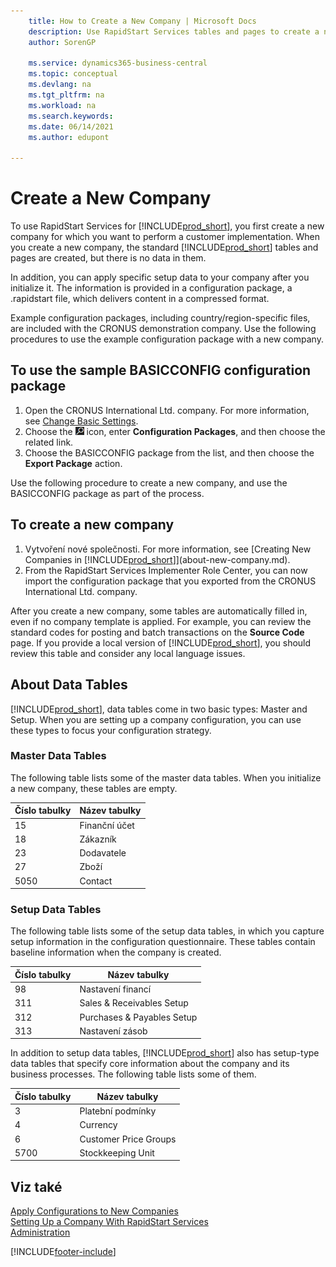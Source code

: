 ```yaml
---
    title: How to Create a New Company | Microsoft Docs
    description: Use RapidStart Services tables and pages to create a new company for which you want to perform a customer implementation.
    author: SorenGP

    ms.service: dynamics365-business-central
    ms.topic: conceptual
    ms.devlang: na
    ms.tgt_pltfrm: na
    ms.workload: na
    ms.search.keywords:
    ms.date: 06/14/2021
    ms.author: edupont

---
```

# Create a New Company
To use RapidStart Services for [!INCLUDE[prod_short](includes/prod_short.md)], you first create a new company for which you want to perform a customer implementation. When you create a new company, the standard [!INCLUDE[prod_short](includes/prod_short.md)] tables and pages are created, but there is no data in them.

In addition, you can apply specific setup data to your company after you initialize it. The information is provided in a configuration package, a .rapidstart file, which delivers content in a compressed format.

Example configuration packages, including country/region-specific files, are included with the CRONUS demonstration company. Use the following procedures to use the example configuration package with a new company.

## To use the sample BASICCONFIG configuration package
1. Open the CRONUS International Ltd. company. For more information, see [Change Basic Settings](ui-change-basic-settings.md).
2. Choose the ![Lightbulb that opens the Tell Me feature.](media/ui-search/search_small.png "Tell me what you want to do") icon, enter **Configuration Packages**, and then choose the related link.
3. Choose the BASICCONFIG package from the list, and then choose the **Export Package** action.

Use the following procedure to create a new company, and use the BASICCONFIG package as part of the process.

## To create a new company
1. Vytvoření nové společnosti. For more information, see [Creating New Companies in [!INCLUDE[prod_short](includes/prod_short.md)]](about-new-company.md).
2. From the RapidStart Services Implementer Role Center, you can now import the configuration package that you exported from the CRONUS International Ltd. company.

After you create a new company, some tables are automatically filled in, even if no company template is applied. For example, you can review the standard codes for posting and batch transactions on the **Source Code** page. If you provide a local version of [!INCLUDE[prod_short](includes/prod_short.md)], you should review this table and consider any local language issues.

## About Data Tables
[!INCLUDE[prod_short](includes/prod_short.md)], data tables come in two basic types: Master and Setup. When you are setting up a company configuration, you can use these types to focus your configuration strategy.

### Master Data Tables
The following table lists some of the master data tables. When you initialize a new company, these tables are empty.

| Číslo tabulky | Název tabulky |
|-------------------|--------------------|  
| 15 | Finanční účet |
| 18 | Zákazník |
| 23 | Dodavatele |
| 27 | Zboží |
| 5050 | Contact |

### Setup Data Tables
The following table lists some of the setup data tables, in which you capture setup information in the configuration questionnaire. These tables contain baseline information when the company is created.

| Číslo tabulky | Název tabulky |
|-------------------|--------------------|  
| 98 | Nastavení financí |
| 311 | Sales & Receivables Setup |
| 312 | Purchases & Payables Setup |
| 313 | Nastavení zásob |

In addition to setup data tables, [!INCLUDE[prod_short](includes/prod_short.md)] also has setup-type data tables that specify core information about the company and its business processes. The following table lists some of them.

| Číslo tabulky | Název tabulky |
|-------------------|--------------------|  
| 3 | Platební podmínky |
| 4 | Currency |
| 6 | Customer Price Groups |
| 5700 | Stockkeeping Unit |



## Viz také
[Apply Configurations to New Companies](admin-apply-configuration-to-new-companies.md)  
[Setting Up a Company With RapidStart Services](admin-set-up-a-company-with-rapidstart.md)  
[Administration](admin-setup-and-administration.md)


[!INCLUDE[footer-include](includes/footer-banner.md)]